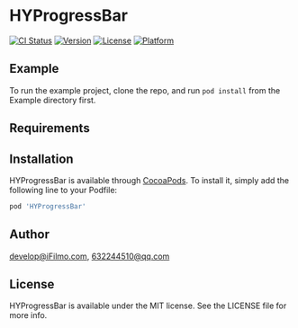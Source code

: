 # HYProgressBar

[![CI Status](https://img.shields.io/travis/develop@iFilmo.com/HYProgressBar.svg?style=flat)](https://travis-ci.org/develop@iFilmo.com/HYProgressBar)
[![Version](https://img.shields.io/cocoapods/v/HYProgressBar.svg?style=flat)](https://cocoapods.org/pods/HYProgressBar)
[![License](https://img.shields.io/cocoapods/l/HYProgressBar.svg?style=flat)](https://cocoapods.org/pods/HYProgressBar)
[![Platform](https://img.shields.io/cocoapods/p/HYProgressBar.svg?style=flat)](https://cocoapods.org/pods/HYProgressBar)

## Example

To run the example project, clone the repo, and run `pod install` from the Example directory first.

## Requirements

## Installation

HYProgressBar is available through [CocoaPods](https://cocoapods.org). To install
it, simply add the following line to your Podfile:

```ruby
pod 'HYProgressBar'
```

## Author

develop@iFilmo.com, 632244510@qq.com

## License

HYProgressBar is available under the MIT license. See the LICENSE file for more info.
